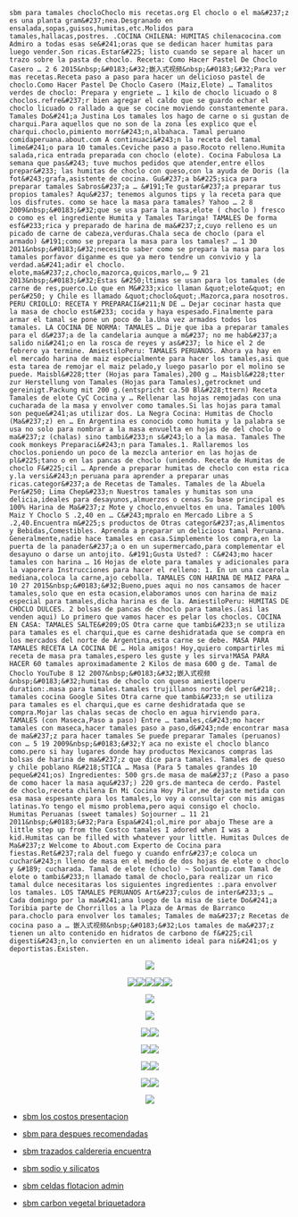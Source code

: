 
```
sbm para tamales chocloChoclo mis recetas.org El choclo o el ma&#237;z es una planta gram&#237;nea.Desgranado en ensalada,sopas,guisos,humitas,etc.Molidos para tamales,hallacas,postres. .COCINA CHILENA: HUMITAS chilenacocina.com Admiro a todas esas se&#241;oras que se dedican hacer humitas para luego vender.Son ricas.Estar&#225; listo cuando se separe al hacer un trazo sobre la pasta de choclo. Receta: Como Hacer Pastel De Choclo Casero … 2 6 2015&nbsp;&#0183;&#32;嵌入式视频&nbsp;&#0183;&#32;Para ver mas recetas.Receta paso a paso para hacer un delicioso pastel de choclo.Como Hacer Pastel De Choclo Casero (Maiz,Elote) … Tamalitos verdes de choclo: Prepara y engriete … 1 kilo de choclo licuado o 8 choclos.refre&#237;r bien agregar el caldo que se guardo echar el choclo licuado o rallado a que se cocine moviendo constantemente para. Tamales Do&#241;a Justina Los tamales los hago de carne o si gustan de charqui.Para aquellos que no son de la zona les explico que el charqui.choclo,pimiento morr&#243;n,albahaca. Tamal peruano comidaperuana.about.com A continuaci&#243;n la receta del tamal lime&#241;o para 10 tamales.Ceviche paso a paso.Rocoto relleno.Humita salada,rica entrada preparada con choclo (elote). Cocina Fabulosa La semana que pas&#243; tuve muchos pedidos que atender,entre ellos prepar&#233; las humitas de choclo con queso,con la ayuda de Doris (la fot&#243;grafa,asistente de cocina. Gu&#237;a b&#225;sica para preparar tamales Sabros&#237;a … &#191;Te gustar&#237;a preparar tus propios tamales? Aqu&#237; tenemos algunos tips y la receta para que los disfrutes. como se hace la masa para tamales? Yahoo … 2 8 2009&nbsp;&#0183;&#32;que se usa para la masa,elote ( choclo ) fresco o como es el ingrediente Humita y Tamales Taringa! TAMALES De forma esf&#233;rica y preparado de harina de ma&#237;z,cuyo relleno es un picado de carne de cabeza,verduras.Chala seca de choclo (para el armado) &#191;como se prepara la masa para los tamales? … 1 30 2011&nbsp;&#0183;&#32;necesito saber como se prepara la masa para los tamales porfavor diganme es que ya mero tendre un convivio y la verdad.a&#241;adir el choclo. elote,ma&#237;z,choclo,mazorca,quicos,marlo,… 9 21 2013&nbsp;&#0183;&#32;Estas &#250;ltimas se usan para los tamales (de carne de res,puerco.Lo que en M&#233;xico llaman &quot;elote&quot; en per&#250; y Chile es llamado &quot;choclo&quot;.Mazorca,para nosotros. PERU CRIOLLO: RECETA Y PREPARACI&#211;N DE … Dejar cocinar hasta que la masa de choclo est&#233; cocida y haya espesado.Finalmente para armar el tamal se pone un poco de la.Una vez armados todos los tamales. LA COCINA DE NORMA: TAMALES … Dije que iba a preparar tamales para el d&#237;a de la candelaria aunque a m&#237; no me hab&#237;a salido ni&#241;o en la rosca de reyes y as&#237; lo hice el 2 de febrero ya termine. AmiestiloPeru: TAMALES PERUANOS. Ahora ya hay en el mercado harina de maiz especialmente para hacer los tamales,asi que esta tarea de remojar el maiz pelado,y luego pasarlo por el molino se puede. Maisbl&#228;tter (Hojas para Tamales),200 g … Maisbl&#228;tter zur Herstellung von Tamales (Hojas para Tamales),getrocknet und gereinigt.Packung mit 200 g.(entspricht ca.50 Bl&#228;ttern) Receta Tamales de elote CyC Cocina y … Rellenar las hojas remojadas con una cucharada de la masa y envolver como tamales.Si las hojas para tamal son peque&#241;as utilizar dos. La Negra Cocina: Humitas de Choclo (Ma&#237;z) en … En Argentina es conocido como humita y la palabra se usa no solo para nombrar a la masa envuelta en hojas de del choclo o ma&#237;z (chalas) sino tambi&#233;n s&#243;lo a la masa. Tamales The cook monkeys Preparaci&#243;n para Tamales.1. Rallaremos los choclos.poniendo un poco de la mezcla anterior en las hojas de pl&#225;tano o en las pancas de choclo (uniendo. Receta de Humitas de choclo F&#225;cil … Aprende a preparar humitas de choclo con esta rica y.la versi&#243;n peruana para aprender a preparar unas ricas.categor&#237;a de Recetas de Tamales. Tamales de la Abuela Per&#250; Lima Chep&#233;n Nuestros tamales y humitas son una delicia,ideales para desayunos,almuerzos o cenas.Su base principal es 100% Harina de Ma&#237;z Mote y choclo,envueltos en una. Tamales 100% Maiz Y Choclo S .2,40 en … C&#243;mpralo en Mercado Libre a S .2,40.Encuentra m&#225;s productos de Otras categor&#237;as,Alimentos y Bebidas,Comestibles. Aprenda a preparar un delicioso tamal Peruana. Generalmente,nadie hace tamales en casa.Simplemente los compra,en la puerta de la panader&#237;a o en un supermercado,para complementar el desayuno o darse un antojito. &#191;Gusta Usted? : C&#243;mo hacer tamales con harina … 16 Hojas de elote para tamales y adicionales para la vaporera Instrucciones para hacer el relleno: 1. En un una cacerola mediana,coloca la carne,ajo cebolla. TAMALES CON HARINA DE MAIZ PARA … 10 27 2015&nbsp;&#0183;&#32;Bueno,pues aqui no nos cansamos de hacer tamales,solo que en esta ocasion,elaboramos unos con harina de maiz especial para tamales,dicha harina es de la. AmiestiloPeru: HUMITAS DE CHOCLO DULCES. 2 bolsas de pancas de choclo para tamales.(asi las venden aqui) Lo primero que vamos hacer es pelar los choclos. COCINA EN CASA: TAMALES SALTE&#209;OS Otra carne que tambi&#233;n se utiliza para tamales es el charqui,que es carne deshidratada que se compra en los mercados del norte de Argentina,esta carne se debe. MASA PARA TAMALES RECETA LA COCINA DE … Hola amigos! Hoy,quiero compartirles mi receta de masa pra tamales,espero les guste y les sirva!MASA PARA HACER 60 tamales aproximadamente 2 Kilos de masa 600 g de. Tamal de Choclo YouTube 8 12 2007&nbsp;&#0183;&#32;嵌入式视频&nbsp;&#0183;&#32;humitas de choclo con queso amiestiloperu duration:.masa para tamales.tamales trujillanos norte del per&#218;. tamales cocina Google Sites Otra carne que tambi&#233;n se utiliza para tamales es el charqui,que es carne deshidratada que se compra.Mojar las chalas secas de choclo en agua hirviendo para. TAMALES (con Maseca,Paso a paso) Entre … tamales,c&#243;mo hacer tamales con maseca,hacer tamales paso a paso,d&#243;nde encontrar masa de ma&#237;z para hacer tamales Se puede preparar Tamales (peruanos) con … 5 19 2009&nbsp;&#0183;&#32;Y aca no existe el choclo blanco como.pero si hay lugares donde hay productos Mexicanos compras las bolsas de harina de ma&#237;z que dice para tamales. Tamales de queso y chile poblano R&#218;STICA … Masa (Para 5 tamales grandes 10 peque&#241;os) Ingredientes: 500 grs.de masa de ma&#237;z (Paso a paso de como hacer la masa aqu&#237;) 220 grs.de manteca de cerdo. Pastel de choclo,receta chilena En Mi Cocina Hoy Pilar,me dejaste metida con esa masa espesante para los tamales,lo voy a consultar con mis amigas latinas.Yo tengo el mismo problema,pero aqui consigo el choclo. Humitas Peruanas (sweet tamales) Sojourner … 11 21 2011&nbsp;&#0183;&#32;Para Espa&#241;ol,mire por abajo These are a little step up from the Costco tamales I adored when I was a kid.Humitas can be filled with whatever your little. Humitas Dulces de Ma&#237;z Welcome to About.com Experto de Cocina para fiestas.Ret&#237;rala del fuego y cuando enfr&#237;e coloca un cuchar&#243;n lleno de masa en el medio de dos hojas de elote o choclo y &#189; cucharada. Tamal de elote (choclo) ~ Solountip.com Tamal de elote o tambi&#233;n llamado tamal de choclo,para realizar un rico tamal dulce necesitaras los siguientes ingredientes :.para envolver los tamales. LOS TAMALES PERUANOS Art&#237;culos de inter&#233;s … Cada domingo por la ma&#241;ana luego de la misa de siete Do&#241;a Toribia parte de Chorrillos a la Plaza de Armas de Barranco para.choclo para envolver los tamales; Tamales de ma&#237;z Recetas de cocina paso a … 嵌入式视频&nbsp;&#0183;&#32;Los tamales de ma&#237;z tienen un alto contenido en hidratos de carbono de f&#225;cil digesti&#243;n,lo convierten en un alimento ideal para ni&#241;os y deportistas.Existen. 
```

<div align="center">

<a href="https://es-crusher.shibang-china.com/github&k=sbm+para+tamales+choclo"><img src="https://static.shibang-china.com/es/crusher/logo.jpg"></a>

<a href="https://es-crusher.shibang-china.com/github&k=sbm+para+tamales+choclo"><img src="https://static.shibang-china.com/es/crusher/index.jpg"></a><a href="https://es-crusher.shibang-china.com/material.htmlgithub&k=sbm+para+tamales+choclo"><img src="https://static.shibang-china.com/es/crusher/material.jpg"></a><a href="https://es-crusher.shibang-china.com/application.htmlgithub&k=sbm+para+tamales+choclo"><img src="https://static.shibang-china.com/es/crusher/application.jpg"></a><a href="https://es-crusher.shibang-china.com/aboutus.htmlgithub&k=sbm+para+tamales+choclo"><img src="https://static.shibang-china.com/es/crusher/aboutus.jpg"></a><a href="https://es-crusher.shibang-china.com/contact.htmlgithub&k=sbm+para+tamales+choclo"><img src="https://static.shibang-china.com/es/crusher/contact.jpg"></a>

<a href="https://es-crusher.shibang-china.com/github&k=sbm+para+tamales+choclo"><img src="https://static.shibang-china.com/es/crusher/banner.jpg"></a>

<a href="https://swt.shibang-china.com/github&k=sbm+para+tamales+choclo"><img src="https://static.shibang-china.com/es/crusher/text.jpg"></a>

<a href="https://swt.shibang-china.com/github&k=sbm+para+tamales+choclo"><img src="https://static.shibang-china.com/es/crusher/chat.jpg"></a><a href="https://es-crusher.shibang-china.com/contact.htmlgithub&k=sbm+para+tamales+choclo"><img src="https://static.shibang-china.com/es/crusher/message.jpg"></a>

<a href="https://es-crusher.shibang-china.com/products/pe.htmlgithub&k=sbm+para+tamales+choclo"><img src="https://static.shibang-china.com/es/crusher/pe.jpg"></a><a href="https://es-crusher.shibang-china.com/products/pf.htmlgithub&k=sbm+para+tamales+choclo"><img src="https://static.shibang-china.com/es/crusher/pf.jpg"></a>

<a href="https://es-crusher.shibang-china.com/products/hpt.htmlgithub&k=sbm+para+tamales+choclo"><img src="https://static.shibang-china.com/es/crusher/hpt.jpg"></a><a href="https://es-crusher.shibang-china.com/products/vsi.htmlgithub&k=sbm+para+tamales+choclo"><img src="https://static.shibang-china.com/es/crusher/vsi.jpg"></a>

<a href="https://es-crusher.shibang-china.com/products/klv.htmlgithub&k=sbm+para+tamales+choclo"><img src="https://static.shibang-china.com/es/crusher/klv.jpg"></a><a href="https://es-crusher.shibang-china.com/products/portable.htmlgithub&k=sbm+para+tamales+choclo"><img src="https://static.shibang-china.com/es/crusher/portable.jpg"></a>

<a href="https://swt.shibang-china.com/github&k=sbm+para+tamales+choclo"><img src="https://static.shibang-china.com/es/crusher/case.jpg"></a>

</div>


* [sbm los costos presentacion](sbm%20los%20costos%20presentacion.md)

* [sbm para despues recomendadas](sbm%20para%20despues%20recomendadas.md)

* [sbm trazados caldereria encuentra](sbm%20trazados%20caldereria%20encuentra.md)

* [sbm sodio y silicatos](sbm%20sodio%20y%20silicatos.md)

* [sbm celdas flotacion admin](sbm%20celdas%20flotacion%20admin.md)

* [sbm carbon vegetal briquetadora](sbm%20carbon%20vegetal%20briquetadora.md)